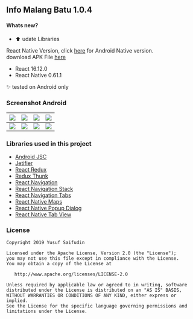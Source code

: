 ## Info Malang Batu 1.0.4 ##

#### Whats new? #####
* :arrow_up: udate Libraries

React Native Version, click [here](https://github.com/yoesuv/Info-Malang-Batu) for Android Native version.<br/>
download APK File [here](https://drive.google.com/file/d/1HjCwlJLFz2E8xWaHnLgRsi_cQ4MT1L8M/view?usp=sharing)
* React 16.12.0
* React Native 0.61.1

:sparkles: tested on Android only

### Screenshot Android ###
| ![](https://github.com/yoesuv/Info-Malang-Batu-RN/blob/master/screenshot/Screenshot_20191003-095756.jpg) | ![](https://github.com/yoesuv/Info-Malang-Batu-RN/blob/master/screenshot/Screenshot_20191003-095808.jpg) | ![](https://github.com/yoesuv/Info-Malang-Batu-RN/blob/master/screenshot/Screenshot_20191003-095817.jpg) | ![](https://github.com/yoesuv/Info-Malang-Batu-RN/blob/master/screenshot/Screenshot_20191003-095824.jpg) |
| :---: | :---: | :---: | :---: |
| ![](https://github.com/yoesuv/Info-Malang-Batu-RN/blob/master/screenshot/Screenshot_20191003-095834.jpg) | ![](https://i.imgur.com/iZ6fGBP.jpg) | ![](https://i.imgur.com/m8IW3sZ.jpg) | ![](https://github.com/yoesuv/Info-Malang-Batu-RN/blob/master/screenshot/Screenshot_20191003-100022.jpg) |

### Libraries used in this project ###
* [Android JSC](https://github.com/facebook/android-jsc)
* [Jetifier](https://github.com/mikehardy/jetifier)
* [React Redux](https://react-redux.js.org/)
* [Redux Thunk](https://github.com/reduxjs/redux-thunk)
* [React Navigation](https://github.com/react-navigation/react-navigation)
* [React Navigation Stack](https://github.com/react-navigation/stack)
* [React Navigation Tabs](https://github.com/react-navigation/tabs)
* [React Native Maps](https://github.com/react-native-community/react-native-maps)
* [React Native Popup Dialog](https://github.com/jacklam718/react-native-popup-dialog)
* [React Native Tab View](https://github.com/react-native-community/react-native-tab-view)

### License ###

    Copyright 2019 Yusuf Saifudin

    Licensed under the Apache License, Version 2.0 (the "License");
    you may not use this file except in compliance with the License.
    You may obtain a copy of the License at

       http://www.apache.org/licenses/LICENSE-2.0

    Unless required by applicable law or agreed to in writing, software
    distributed under the License is distributed on an "AS IS" BASIS,
    WITHOUT WARRANTIES OR CONDITIONS OF ANY KIND, either express or implied.
    See the License for the specific language governing permissions and
    limitations under the License.
